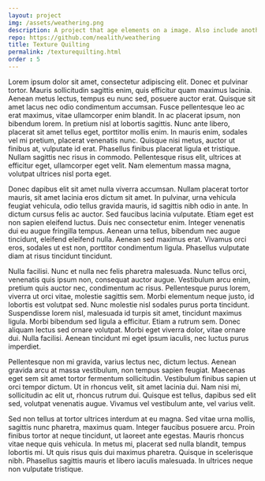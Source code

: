 ```yaml
---
layout: project
img: /assets/weathering.png
description: A project that age elements on a image. Also include another project TextureQuilting that generate texture from small samples. Both are student projects based on litterature
repo: https://github.com/nealith/weathering
title: Texture Quilting
permalink: /texturequilting.html
order : 5
---
```




Lorem ipsum dolor sit amet, consectetur adipiscing elit. Donec et pulvinar tortor. Mauris sollicitudin sagittis enim, quis efficitur quam maximus lacinia. Aenean metus lectus, tempus eu nunc sed, posuere auctor erat. Quisque sit amet lacus nec odio condimentum accumsan. Fusce pellentesque leo ac erat maximus, vitae ullamcorper enim blandit. In ac placerat ipsum, non bibendum lorem. In pretium nisl at lobortis sagittis. Nunc ante libero, placerat sit amet tellus eget, porttitor mollis enim. In mauris enim, sodales vel mi pretium, placerat venenatis nunc. Quisque nisi metus, auctor ut finibus at, vulputate id erat. Phasellus finibus placerat ligula et tristique. Nullam sagittis nec risus in commodo. Pellentesque risus elit, ultrices at efficitur eget, ullamcorper eget velit. Nam elementum massa magna, volutpat ultrices nisl porta eget.

Donec dapibus elit sit amet nulla viverra accumsan. Nullam placerat tortor mauris, sit amet lacinia eros dictum sit amet. In pulvinar, urna vehicula feugiat vehicula, odio tellus gravida mauris, id sagittis nibh odio in ante. In dictum cursus felis ac auctor. Sed faucibus lacinia vulputate. Etiam eget est non sapien eleifend luctus. Duis nec consectetur enim. Integer venenatis dui eu augue fringilla tempus. Aenean urna tellus, bibendum nec augue tincidunt, eleifend eleifend nulla. Aenean sed maximus erat. Vivamus orci eros, sodales ut est non, porttitor condimentum ligula. Phasellus vulputate diam at risus tincidunt tincidunt.

Nulla facilisi. Nunc et nulla nec felis pharetra malesuada. Nunc tellus orci, venenatis quis ipsum non, consequat auctor augue. Vestibulum arcu enim, pretium quis auctor nec, condimentum ac risus. Pellentesque purus lorem, viverra ut orci vitae, molestie sagittis sem. Morbi elementum neque justo, id lobortis est volutpat sed. Nunc molestie nisl sodales purus porta tincidunt. Suspendisse lorem nisl, malesuada id turpis sit amet, tincidunt maximus ligula. Morbi bibendum sed ligula a efficitur. Etiam a rutrum sem. Donec aliquam lectus sed ornare volutpat. Morbi eget viverra dolor, vitae ornare dui. Nulla facilisi. Aenean tincidunt mi eget ipsum iaculis, nec luctus purus imperdiet.

Pellentesque non mi gravida, varius lectus nec, dictum lectus. Aenean gravida arcu at massa vestibulum, non tempus sapien feugiat. Maecenas eget sem sit amet tortor fermentum sollicitudin. Vestibulum finibus sapien ut orci tempor dictum. Ut in rhoncus velit, sit amet lacinia dui. Nam nisi mi, sollicitudin ac elit ut, rhoncus rutrum dui. Quisque est tellus, dapibus sed elit sed, volutpat venenatis augue. Vivamus vel vestibulum ante, vel varius velit.

Sed non tellus at tortor ultrices interdum at eu magna. Sed vitae urna mollis, sagittis nunc pharetra, maximus quam. Integer faucibus posuere arcu. Proin finibus tortor at neque tincidunt, ut laoreet ante egestas. Mauris rhoncus vitae neque quis vehicula. In metus mi, placerat sed nulla blandit, tempus lobortis mi. Ut quis risus quis dui maximus pharetra. Quisque in scelerisque nibh. Phasellus sagittis mauris et libero iaculis malesuada. In ultrices neque non vulputate tristique.
